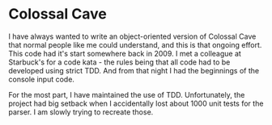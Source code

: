 Colossal Cave
=============

I have always wanted to write an object-oriented version of Colossal Cave that normal people like me could understand, and this is that ongoing effort. This code had it's start somewhere back in 2009. 
I met a colleague at Starbuck's for a code kata - the rules being that all code had to be developed using strict TDD. 
And from that night I had the beginnings of the console input code. 

For the most part, I have maintained the use of TDD. Unfortunately, the project had big setback when I accidentally lost about 1000 unit tests for the parser. I am slowly trying to recreate those.

